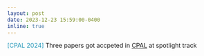 ```yaml
---
layout: post
date: 2023-12-23 15:59:00-0400
inline: true
---
```



<span style="color:#2698BA;">[CPAL 2024]  </span> Three papers got accpeted in [CPAL](https://cpal.cc/) at spotlight track

